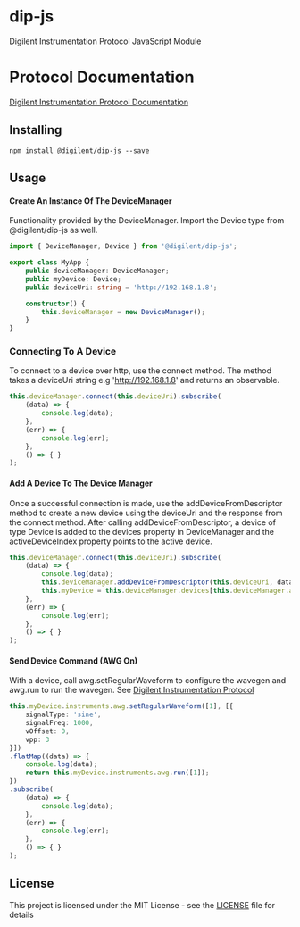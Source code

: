 # dip-js
Digilent Instrumentation Protocol JavaScript Module

# Protocol Documentation
[Digilent Instrumentation Protocol Documentation](https://reference.digilentinc.com/reference/software/digilent-instrumentation-protocol/protocol)

## Installing

```
npm install @digilent/dip-js --save
```
## Usage

#### Create An Instance Of The DeviceManager
Functionality provided by the DeviceManager. Import the Device type from @digilent/dip-js as well.

```TypeScript
import { DeviceManager, Device } from '@digilent/dip-js';

export class MyApp {
    public deviceManager: DeviceManager;
    public myDevice: Device;
    public deviceUri: string = 'http://192.168.1.8';

    constructor() {
        this.deviceManager = new DeviceManager();
    }
}
```

### Connecting To A Device
To connect to a device over http, use the connect method. The method takes a deviceUri string e.g 'http://192.168.1.8' and returns an observable.

```Typescript
this.deviceManager.connect(this.deviceUri).subscribe(
    (data) => {
        console.log(data);
    },
    (err) => {
        console.log(err);
    },
    () => { }
);
```

#### Add A Device To The Device Manager
Once a successful connection is made, use the addDeviceFromDescriptor method to create a new device using the deviceUri and the response from the connect method.
After calling addDeviceFromDescriptor, a device of type Device is added to the devices property in DeviceManager and the activeDeviceIndex property
points to the active device.

```Typescript
this.deviceManager.connect(this.deviceUri).subscribe(
    (data) => {
        console.log(data);
        this.deviceManager.addDeviceFromDescriptor(this.deviceUri, data);
        this.myDevice = this.deviceManager.devices[this.deviceManager.activeDeviceIndex];
    },
    (err) => {
        console.log(err);
    },
    () => { }
);
```

#### Send Device Command (AWG On)
With a device, call awg.setRegularWaveform to configure the wavegen and awg.run to run the wavegen. 
See [Digilent Instrumentation Protocol](https://reference.digilentinc.com/reference/software/digilent-instrumentation-protocol/protocol)

```Typescript
this.myDevice.instruments.awg.setRegularWaveform([1], [{
    signalType: 'sine',
    signalFreq: 1000,
    vOffset: 0,
    vpp: 3
}])
.flatMap((data) => {
    console.log(data);
    return this.myDevice.instruments.awg.run([1]);
})
.subscribe(
    (data) => {
        console.log(data);
    },
    (err) => {
        console.log(err);
    },
    () => { }
);
```

## License
This project is licensed under the MIT License - see the [LICENSE](LICENSE) file for details